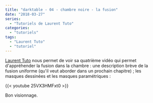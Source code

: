 ```yaml
---
title: "darktable - 04 - chambre noire - la fusion"
date: "2018-03-27"
series:
  - "Tutoriels de Laurent Tuto"
categories: 
  - "tutoriels"
tags: 
  - "Laurent Tuto"
  - "tutoriel"
---
```


[Laurent Tuto](https://www.youtube.com/channel/UC_cUwX_8lPpve50jaOPt9VQ) nous permet de voir sa quatrième vidéo qui permet d'appréhender la fusion dans la chambre : une description brève de la fusion uniforme (qu'il veut aborder dans un prochain chapitre) ; les masques dessinées et les masques paramétriques : 

{{< youtube 25VX3HMFxt0 >}}

Bon visionnage.
